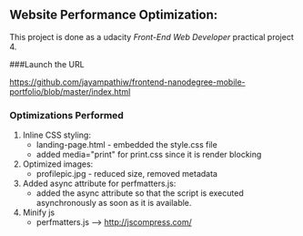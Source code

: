 ## Website Performance Optimization:

This project is done as a udacity *Front-End Web Developer* practical project 4.

###Launch the URL 

https://github.com/jayampathiw/frontend-nanodegree-mobile-portfolio/blob/master/index.html


### Optimizations Performed

1. Inline CSS styling:
    - landing-page.html - embedded the style.css file
    - added media="print" for print.css since it is render blocking
2. Optimized images:
    - profilepic.jpg - reduced size, removed metadata
3. Added async attribute for perfmatters.js:
    - added the async attribute so that the script is executed asynchronously as soon as it is available.
4. Minify js
    - perfmatters.js --> http://jscompress.com/